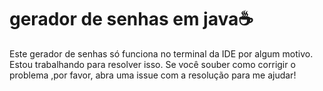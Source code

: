 # gerador de senhas em java☕

Este gerador de senhas só funciona no terminal da IDE por algum motivo.
Estou trabalhando para resolver isso.
Se você souber como corrigir o problema
,por favor, abra uma issue com a resolução para me ajudar!
